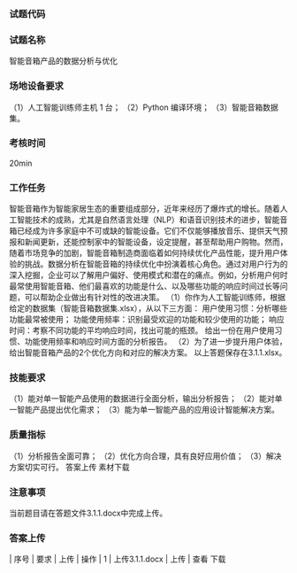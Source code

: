 ### 试题代码
### 试题名称
智能音箱产品的数据分析与优化
### 场地设备要求
（1）人工智能训练师主机 1 台；
（2）Python 编译环境；
（3）智能音箱数据集。
### 考核时间
20min
### 工作任务
智能音箱作为智能家居生态的重要组成部分，近年来经历了爆炸式的增长。随着人工智能技术的成熟，尤其是自然语言处理（NLP）和语音识别技术的进步，智能音箱已经成为许多家庭中不可或缺的智能设备。它们不仅能够播放音乐、提供天气预报和新闻更新，还能控制家中的智能设备，设定提醒，甚至帮助用户购物。然而，随着市场竞争的加剧，智能音箱制造商面临着如何持续优化产品性能，提升用户体验的挑战。数据分析在智能音箱的持续优化中扮演着核心角色。通过对用户行为的深入挖掘，企业可以了解用户偏好、使用模式和潜在的痛点。例如，分析用户何时最常使用智能音箱、他们最喜欢的功能是什么、以及哪些功能的响应时间过长等问题，可以帮助企业做出有针对性的改进决策。
（1）你作为人工智能训练师，根据给定的数据集（智能音箱数据集.xlsx），从以下三方面：
用户使用习惯：分析哪些功能最常被使用；
功能使用频率：识别最受欢迎的功能和较少使用的功能；
响应时间：考察不同功能的平均响应时间，找出可能的瓶颈。
给出一份在用户使用习惯、功能使用频率和响应时间方面的分析报告。
（2）为了进一步提升用户体验，给出智能音箱产品的2个优化方向和对应的解决方案。
以上答题保存在3.1.1.xlsx。
### 技能要求
（1）能对单一智能产品使用的数据进行全面分析，输出分析报告；
（2）能对单一智能产品提出优化需求；
（3）能为单一智能产品的应用设计智能解决方案。
### 质量指标
（1）分析报告全面可靠；
（2）优化方向合理，具有良好应用价值；
（3）解决方案切实可行。
答案上传 素材下载
### 注意事项
当前题目请在答题文件3.1.1.docx中完成上传。
### 答案上传
| 
序号 
| 要求 
| 上传 
| 操作 
| 1 
| 上传3.1.1.docx 
| 上传 
| 查看 下载